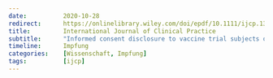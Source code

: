 ```yaml
---
date:          2020-10-28
redirect:      https://onlinelibrary.wiley.com/doi/epdf/10.1111/ijcp.13795
title:         International Journal of Clinical Practice
subtitle:      "Informed consent disclosure to vaccine trial subjects of risk of COVID‐19 vaccines worsening clinical disease"
timeline:      Impfung
categories:    [Wissenschaft, Impfung]
tags:          [ijcp]
---
```


